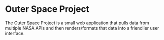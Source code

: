 # Outer Space Project
The Outer Space Project is a small web application that pulls data from multiple NASA APIs and then renders/formats that data into a friendlier user interface. 
